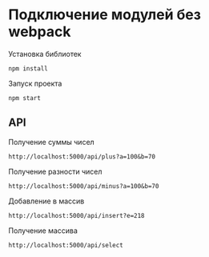 # Подключение модулей без webpack

Установка библиотек

```
npm install
```

Запуск проекта

```
npm start
```

## API

Получение суммы чисел

```
http://localhost:5000/api/plus?a=100&b=70
```

Получение разности чисел

```
http://localhost:5000/api/minus?a=100&b=70
```

Добавление в массив

```
http://localhost:5000/api/insert?e=218
```

Получение массива

```
http://localhost:5000/api/select
```


